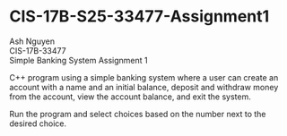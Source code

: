 # CIS-17B-S25-33477-Assignment1
Ash Nguyen  
CIS-17B-33477  
Simple Banking System Assignment 1  
  
C++ program using a simple banking system where a user can create an account with a name and an initial  balance, deposit and withdraw money from the account, view the account balance, and exit the system.   
  
Run the program and select choices based on the number next to the desired choice.  